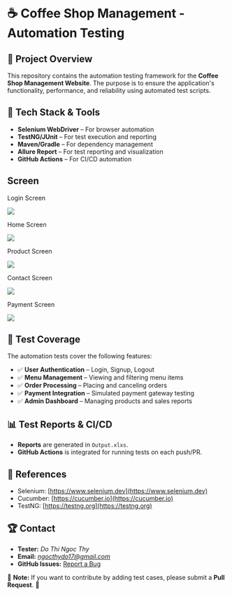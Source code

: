 # ☕ Coffee Shop Management - Automation Testing

## 📌 Project Overview
This repository contains the automation testing framework for the **Coffee Shop Management Website**. The purpose is to ensure the application's functionality, performance, and reliability using automated test scripts.

## 🚀 Tech Stack & Tools
- **Selenium WebDriver** – For browser automation
- **TestNG/JUnit** – For test execution and reporting
- **Maven/Gradle** – For dependency management
- **Allure Report** – For test reporting and visualization
- **GitHub Actions** – For CI/CD automation

## Screen
Login Screen

<img src="https://github.com/user-attachments/assets/490d2223-87b4-4de7-ada4-8a237f25bdfd" >


Home Screen

<img src="https://github.com/user-attachments/assets/97ce1492-f19c-431d-b81f-51b793fd1f0e">


Product Screen

<img src="https://github.com/user-attachments/assets/b9bb8139-0474-495b-a681-5198518faf68">


Contact Screen

<img src="https://github.com/user-attachments/assets/581939f2-2f1b-4ccc-bee8-ea8fff6baf4a">


Payment Screen

<img src="https://github.com/user-attachments/assets/5e4dacf1-944e-432e-8974-00578c3863b1">

## 🎯 Test Coverage
The automation tests cover the following features:
- ✅ **User Authentication** – Login, Signup, Logout
- ✅ **Menu Management** – Viewing and filtering menu items
- ✅ **Order Processing** – Placing and canceling orders
- ✅ **Payment Integration** – Simulated payment gateway testing
- ✅ **Admin Dashboard** – Managing products and sales reports

## 📊 Test Reports & CI/CD
- **Reports** are generated in `Output.xlxs`.
- **GitHub Actions** is integrated for running tests on each push/PR.

## 🔗 References
- Selenium: [https://www.selenium.dev](https://www.selenium.dev)
- Cucumber: [https://cucumber.io](https://cucumber.io)
- TestNG: [https://testng.org](https://testng.org)

## 🏆 Contact
- **Tester:** *Do Thi Ngoc Thy*  
- **Email:** *ngocthydo17@gmail.com*  
- **GitHub Issues:** [Report a Bug](https://github.com/ngocthydo17/coffee-shop-management/issues)  

📌 **Note:** If you want to contribute by adding test cases, please submit a **Pull Request**. 🚀  

